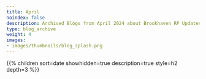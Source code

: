 ```yaml
---
title: April
noindex: false
description: Archived Blogs from April 2024 about Brookhaven RP Updates, exciting news, and new findings
type: blog_archive
weight: 4
images:
- images/thumbnails/blog_splash.png
---
```




{{% children sort=date showhidden=true description=true style=h2  depth=3 %}}
